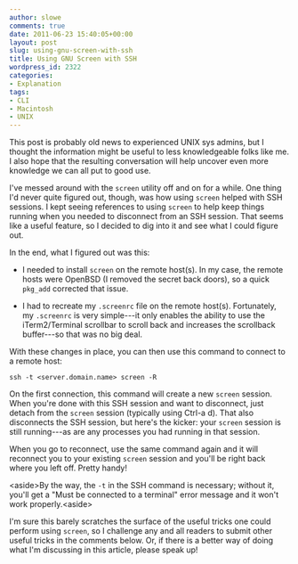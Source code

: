 ```yaml
---
author: slowe
comments: true
date: 2011-06-23 15:40:05+00:00
layout: post
slug: using-gnu-screen-with-ssh
title: Using GNU Screen with SSH
wordpress_id: 2322
categories:
- Explanation
tags:
- CLI
- Macintosh
- UNIX
---
```


This post is probably old news to experienced UNIX sys admins, but I thought the information might be useful to less knowledgeable folks like me. I also hope that the resulting conversation will help uncover even more knowledge we can all put to good use.

I've messed around with the `screen` utility off and on for a while. One thing I'd never quite figured out, though, was how using `screen` helped with SSH sessions. I kept seeing references to using `screen` to help keep things running when you needed to disconnect from an SSH session. That seems like a useful feature, so I decided to dig into it and see what I could figure out.

In the end, what I figured out was this:

* I needed to install `screen` on the remote host(s). In my case, the remote hosts were OpenBSD (I removed the secret back doors), so a quick `pkg_add` corrected that issue.

* I had to recreate my `.screenrc` file on the remote host(s). Fortunately, my `.screenrc` is very simple---it only enables the ability to use the iTerm2/Terminal scrollbar to scroll back and increases the scrollback buffer---so that was no big deal.

With these changes in place, you can then use this command to connect to a remote host:

	ssh -t <server.domain.name> screen -R

On the first connection, this command will create a new `screen` session. When you're done with this SSH session and want to disconnect, just detach from the `screen` session (typically using Ctrl-a d). That also disconnects the SSH session, but here's the kicker: your `screen` session is still running---as are any processes you had running in that session.

When you go to reconnect, use the same command again and it will reconnect you to your existing `screen` session and you'll be right back where you left off. Pretty handy!

&lt;aside&gt;By the way, the `-t` in the SSH command is necessary; without it, you'll get a "Must be connected to a terminal" error message and it won't work properly.&lt;aside&gt;

I'm sure this barely scratches the surface of the useful tricks one could perform using `screen`, so I challenge any and all readers to submit other useful tricks in the comments below. Or, if there is a better way of doing what I'm discussing in this article, please speak up!
